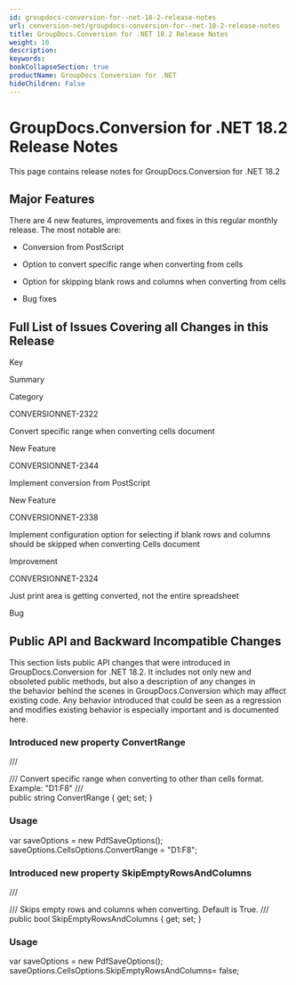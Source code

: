 ```yaml
---
id: groupdocs-conversion-for--net-18-2-release-notes
url: conversion-net/groupdocs-conversion-for--net-18-2-release-notes
title: GroupDocs.Conversion for .NET 18.2 Release Notes
weight: 10
description: 
keywords: 
bookCollapseSection: true
productName: GroupDocs.Conversion for .NET
hideChildren: False
---
```


# GroupDocs.Conversion for .NET 18.2 Release Notes


This page contains release notes for GroupDocs.Conversion for .NET 18.2

## Major Features

There are 4 new features, improvements and fixes in this regular monthly release. The most notable are:

*   Conversion from PostScript
    
*   Option to convert specific range when converting from cells
    
*   Option for skipping blank rows and columns when converting from cells
*   Bug fixes
    

## Full List of Issues Covering all Changes in this Release

Key

Summary

Category

CONVERSIONNET-2322

Convert specific range when converting cells document

New Feature

CONVERSIONNET-2344

Implement conversion from PostScript

New Feature

CONVERSIONNET-2338

Implement configuration option for selecting if blank rows and columns should be skipped when converting Cells document

Improvement

CONVERSIONNET-2324

Just print area is getting converted, not the entire spreadsheet

Bug

## Public API and Backward Incompatible Changes

This section lists public API changes that were introduced in GroupDocs.Conversion for .NET 18.2. It includes not only new and obsoleted public methods, but also a description of any changes in the behavior behind the scenes in GroupDocs.Conversion which may affect existing code. Any behavior introduced that could be seen as a regression and modifies existing behavior is especially important and is documented here.

### Introduced new property ConvertRange

/// <summary>
/// Convert specific range when converting to other than cells format. Example: "D1:F8"
/// </summary>
public string ConvertRange { get; set; }

### Usage

var saveOptions = new PdfSaveOptions();
saveOptions.CellsOptions.ConvertRange = "D1:F8";

### Introduced new property SkipEmptyRowsAndColumns

/// <summary>
/// Skips empty rows and columns when converting. Default is True.
/// </summary>
public bool SkipEmptyRowsAndColumns { get; set; }

### Usage

var saveOptions = new PdfSaveOptions();
saveOptions.CellsOptions.SkipEmptyRowsAndColumns= false;

